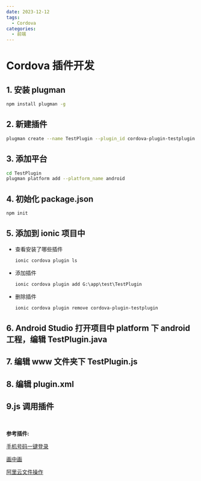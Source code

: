 ```yaml
---
date: 2023-12-12
tags:
  - Cordova
categories:
  - 前端
---
```


# Cordova 插件开发

## 1. 安装 plugman

```sh
npm install plugman -g
```

## 2. 新建插件

```sh
plugman create --name TestPlugin --plugin_id cordova-plugin-testplugin --plugin_version 1.0.0
```

## 3. 添加平台

```sh
cd TestPlugin
plugman platform add --platform_name android
```

## 4. 初始化 package.json

```sh
npm init
```

## 5. 添加到 ionic 项目中

- 查看安装了哪些插件

  ```sh
  ionic cordova plugin ls
  ```

- 添加插件

  ```sh
  ionic cordova plugin add G:\app\test\TestPlugin
  ```

- 删除插件

  ```sh
  ionic cordova plugin remove cordova-plugin-testplugin
  ```

## 6. Android Studio 打开项目中 platform 下 android 工程，编辑 TestPlugin.java

## 7. 编辑 www 文件夹下 TestPlugin.js

## 8. 编辑 plugin.xml

## 9.js 调用插件

<br/>

**参考插件:**

[手机号码一键登录](https://github.com/lounai-chen/cordova-plugin-mobile-login)

[画中画](https://github.com/lounai-chen/cordova-plugin-floating-window)

[阿里云文件操作](https://github.com/lounai-chen/cordova-plugins-aliyunOSSupload)
